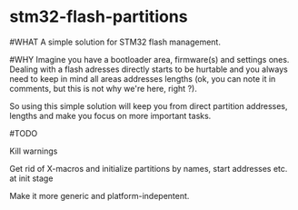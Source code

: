 # stm32-flash-partitions

#WHAT
A simple solution for STM32 flash management.

#WHY
Imagine you have a bootloader area, firmware(s) and settings ones.
Dealing with a flash adresses directly starts to be hurtable and
you always need to keep in mind all areas addresses lengths
(ok, you can note it in comments, but this is not why we're here, right ?).


So using this simple solution will keep you from direct partition addresses, lengths and
make you focus on more important tasks.

#TODO

Kill warnings


Get rid of X-macros and initialize partitions by names, start addresses etc. at init stage


Make it more generic and platform-indepentent.




